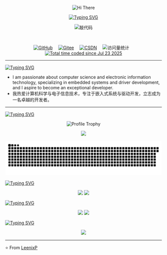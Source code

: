 
<p align="center">
    <!-- https://github.com/kyechan99/capsule-render -->
    <img src="https://capsule-render.vercel.app/api?type=waving&color=gradient&height=300&&section=header&text=Hello&fontSize=90&fontAlign=50&fontAlignY=30&desc=I%20am%20LeenixP&descAlign=50&descSize=30&descAlignY=60&animation=twinkling" alt="Hi There" title="Hi There"/>
</p>

<p align="center">
    <a href="https://git.io/typing-svg"><img src="https://readme-typing-svg.demolab.com?font=Fira+Code&duration=2500&pause=1000&center=true&vCenter=true&width=435&separator=%3C&lines=printk(KERN_INFO+%22Hello+World%5Cn%22);" alt="Typing SVG" /></a>
</p>

<p align="center">
  <img height="200" src="https://cdn.jsdelivr.net/gh/LeenixP/LeenixP@main/assets/coding-dark.gif" alt="敲代码" />
</p>

<div>&nbsp;</div>

<p align="center">
    <!-- https://github.com/badges/shields --> 
    <a href="https://github.com/LeenixP"><img src="https://img.shields.io/badge/GitHub-LeenixP-blue?logo=github" alt="GitHub" title="GitHub" /></a>&emsp;
    <a href="https://gitee.com/honmy2002"><img src="https://img.shields.io/badge/Gitee-honmy2002-red?logo=gitee" alt="Gitee" title="Gitee" /></a>&emsp;
    <a href="https://blog.csdn.net/honmy18"><img src="https://img.shields.io/badge/CSDN-honmy18-orange?logo=csdn" alt="CSDN" title="CSDN" /></a>&emsp;
    <img src="https://komarev.com/ghpvc/?username=LeenixP&label=Views&color=orange&style=flat" alt="访问量统计" />&emsp;
    <a href="https://wakatime.com/@6c7597f8-19dc-45ef-9611-3e4be53fd727"><img src="https://wakatime.com/badge/user/6c7597f8-19dc-45ef-9611-3e4be53fd727.svg" alt="Total time coded since Jul 23 2025" /></a>
</p>

---

<!-- ### About Me 大标题 -->

<a href="https://git.io/typing-svg"><img src="https://readme-typing-svg.demolab.com?font=Fira+Code&weight=600&size=25&duration=2500&pause=1000&color=BA55D3FF&width=435&lines=About+Me" alt="Typing SVG" /></a>

- I am passionate about computer science and electronic information technology, specializing in embedded systems and driver development, and I aspire to become an exceptional developer.
- 我热爱计算机科学与电子信息技术，专注于嵌入式系统与驱动开发，立志成为一名卓越的开发者。

---

<!-- ### My GitHub Contributions 大标题 -->

<a href="https://git.io/typing-svg"><img src="https://readme-typing-svg.demolab.com?font=Fira+Code&weight=600&size=25&duration=2500&pause=1000&color=BA55D3FF&width=435&lines=My+GitHub+Contributions" alt="Typing SVG" /></a>


<p align="center">
    <!-- https://github.com/ryo-ma/github-profile-trophy -->
    <!-- rules: https://github.com/ryo-ma/github-profile-trophy/blob/master/src/trophy.ts -->
    <img src="https://github-profile-trophy.vercel.app/?username=LeenixP&no-bg=true&no-frame=true&theme=algolia&title=-MultiLanguage&column=9" alt="Profile Trophy" title="Profile Trophy" />
</p>


<p align="center">
  <img src="https://github-readme-activity-graph.vercel.app/graph?username=LeenixP&theme=github-compact&hide_border=true&area=true" />
</p>

<p align="center">
    <picture>
      <source media="(prefers-color-scheme: dark)" srcset="https://raw.githubusercontent.com/LeenixP/LeenixP/output/github-contribution-grid-snake-dark.svg">
      <source media="(prefers-color-scheme: light)" srcset="https://raw.githubusercontent.com/LeenixP/LeenixP/output/github-contribution-grid-snake.svg">
      <img alt="github contribution grid snake animation" src="https://raw.githubusercontent.com/LeenixP/LeenixP/output/github-contribution-grid-snake.svg">
    </picture>
</p>

<!-- ### My Technical Stack (Excerpt) 大标题 -->

<a href="https://git.io/typing-svg"><img src="https://readme-typing-svg.demolab.com?font=Fira+Code&weight=600&size=25&duration=2500&pause=1000&color=BA55D3FF&width=435&lines=My+Technical+Stack+(Excerpt)" alt="Typing SVG" /></a>


<p align="center">
    <!-- https://github.com/LelouchFR/skill-icons -->
    <a>
      <img
        src="https://go-skill-icons.vercel.app/api/icons?i=linux,ubuntu,debian,android,windows"
      />
      <img
        src="https://go-skill-icons.vercel.app/api/icons?i=py,c,cpp,docker,vim,md,bash,git,qt,sqlite,vscode,ollama,deepseek,chatgpt,raspberrypi"
      />
    </a>
</p>


<!-- ### My Stats 大标题 -->

<a href="https://git.io/typing-svg"><img src="https://readme-typing-svg.demolab.com?font=Fira+Code&weight=600&size=25&duration=2500&pause=1000&color=BA55D3FF&width=435&lines=My+Stats" alt="Typing SVG" /></a>


<p align="center">
  <img height="160"src="https://streak-stats.demolab.com?user=LeenixP&date_format=%5BY.%5Dn.j&mode=weekly" /> 
  <img height="160"src="https://github-readme-stats.vercel.app/api?username=LeenixP&show_icons=true" />
</p>

<!-- ### My WakaTime 大标题 -->

<a href="https://git.io/typing-svg"><img src="https://readme-typing-svg.demolab.com?font=Fira+Code&weight=600&size=25&duration=2500&pause=1000&color=BA55D3FF&width=435&lines=My+WakaTime" alt="Typing SVG" /></a>

<p align="center">
  <img src="https://github-readme-stats.vercel.app/api/wakatime?username=LeenixP&theme=transparent&hide_border=true&layout=compact&langs_count=22" />
</p>

---

⭐️ From [LeenixP](https://github.com/LeenixP)
